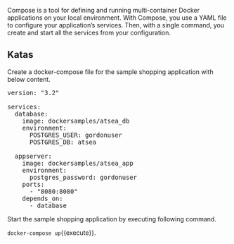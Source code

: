 Compose is a tool for defining and running multi-container Docker applications on your local environment. With Compose, you use a YAML file to configure your application’s services. Then, with a single command, you create and start all the services from your configuration. 

## Katas

Create a docker-compose file for the sample shopping application with below content.

<pre class="file" data-filename="docker-compose.yml" data-target="replace">
version: "3.2"

services:
  database:
    image: dockersamples/atsea_db
    environment:
      POSTGRES_USER: gordonuser
      POSTGRES_DB: atsea

  appserver:
    image: dockersamples/atsea_app
    environment:
      postgres_password: gordonuser
    ports:
      - "8080:8080"
    depends_on:
      - database
</pre>

Start the sample shopping application by executing following command.

`docker-compose up`{{execute}}.